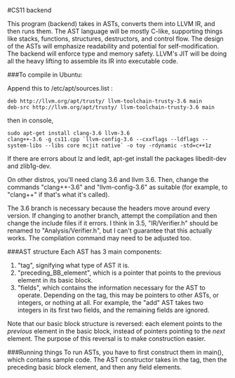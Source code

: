 #CS11 backend

This program (backend) takes in ASTs, converts them into LLVM IR, and then runs them. The AST language will be mostly C-like, supporting things like stacks, functions, structures, destructors, and control flow. The design of the ASTs will emphasize readability and potential for self-modification. The backend will enforce type and memory safety. LLVM's JIT will be doing all the heavy lifting to assemble its IR into executable code.


###To compile in Ubuntu:

Append this to /etc/apt/sources.list :
```
deb http://llvm.org/apt/trusty/ llvm-toolchain-trusty-3.6 main
deb-src http://llvm.org/apt/trusty/ llvm-toolchain-trusty-3.6 main
```
then in console,
```
sudo apt-get install clang-3.6 llvm-3.6
clang++-3.6 -g cs11.cpp `llvm-config-3.6 --cxxflags --ldflags --system-libs --libs core mcjit native` -o toy -rdynamic -std=c++1z
```
If there are errors about lz and ledit, apt-get install the packages libedit-dev and zlib1g-dev.

On other distros, you'll need clang 3.6 and llvm 3.6. Then, change the commands "clang++-3.6" and "llvm-config-3.6" as suitable (for example, to "clang++" if that's what it's called).

The 3.6 branch is necessary because the headers move around every version. If changing to another branch, attempt the compilation and then change the include files if it errors. I think in 3.5, "IR/Verifier.h" should be renamed to "Analysis/Verifier.h", but I can't guarantee that this actually works. The compilation command may need to be adjusted too.

###AST structure
Each AST has 3 main components:

1. "tag", signifying what type of AST it is.
2. "preceding_BB_element", which is a pointer that points to the previous element in its basic block.
3. "fields", which contains the information necessary for the AST to operate. Depending on the tag, this may be pointers to other ASTs, or integers, or nothing at all. For example, the "add" AST takes two integers in its first two fields, and the remaining fields are ignored.

Note that our basic block structure is reversed: each element points to the _previous_ element in the basic block, instead of pointers pointing to the _next_ element. The purpose of this reversal is to make construction easier.

###Running things
To run ASTs, you have to first construct them in main(), which contains sample code. The AST constructor takes in the tag, then the preceding basic block element, and then any field elements.
